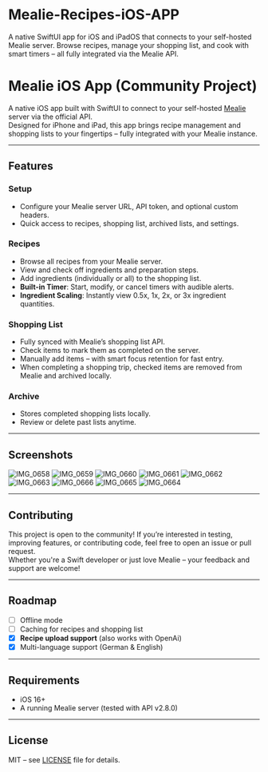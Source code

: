 # Mealie-Recipes-iOS-APP
A native SwiftUI app for iOS and iPadOS that connects to your self-hosted Mealie server. Browse recipes, manage your shopping list, and cook with smart timers – all fully integrated via the Mealie API.


# Mealie iOS App (Community Project)

A native iOS app built with SwiftUI to connect to your self-hosted [Mealie](https://github.com/mealie-recipes/mealie) server via the official API.  
Designed for iPhone and iPad, this app brings recipe management and shopping lists to your fingertips – fully integrated with your Mealie instance.

---

## Features

### Setup
- Configure your Mealie server URL, API token, and optional custom headers.
- Quick access to recipes, shopping list, archived lists, and settings.

### Recipes
- Browse all recipes from your Mealie server.
- View and check off ingredients and preparation steps.
- Add ingredients (individually or all) to the shopping list.
- **Built-in Timer**: Start, modify, or cancel timers with audible alerts.
- **Ingredient Scaling**: Instantly view 0.5x, 1x, 2x, or 3x ingredient quantities.

### Shopping List
- Fully synced with Mealie’s shopping list API.
- Check items to mark them as completed on the server.
- Manually add items – with smart focus retention for fast entry.
- When completing a shopping trip, checked items are removed from Mealie and archived locally.

### Archive
- Stores completed shopping lists locally.
- Review or delete past lists anytime.

---

## Screenshots

![IMG_0658](https://github.com/user-attachments/assets/7bc8224f-9fab-4c9d-a52b-a2fd5d7d6553)
![IMG_0659](https://github.com/user-attachments/assets/24b6a472-652b-437f-b0eb-c8739ef2a031)
![IMG_0660](https://github.com/user-attachments/assets/a9d93e50-10e5-48e1-b271-3fe8b4b7a8b4)
![IMG_0661](https://github.com/user-attachments/assets/b67e8870-1c5d-43ff-978e-f1eca8bd422a)
![IMG_0662](https://github.com/user-attachments/assets/afea89fe-fb49-4481-9cbe-29cb359bd633)
![IMG_0663](https://github.com/user-attachments/assets/a31ba44f-0a72-4220-bf7a-ee23273d8dee)
![IMG_0666](https://github.com/user-attachments/assets/a9ed0310-97fc-4afd-9b93-5b0ccc03dc45)
![IMG_0665](https://github.com/user-attachments/assets/bf286227-91f5-4ad5-b192-c1ef213260f0)
![IMG_0664](https://github.com/user-attachments/assets/529ef002-8cea-4ce9-abdb-8c76524b9895)






---

## Contributing

This project is open to the community! If you’re interested in testing, improving features, or contributing code, feel free to open an issue or pull request.  
Whether you're a Swift developer or just love Mealie – your feedback and support are welcome!

---

## Roadmap

- [ ] Offline mode
- [ ] Caching for recipes and shopping list
- [x] **Recipe upload support** (also works with OpenAi)
- [x] Multi-language support (German & English)

---

## Requirements

- iOS 16+
- A running Mealie server (tested with API v2.8.0)

---

## License

MIT – see [LICENSE](LICENSE) file for details.
